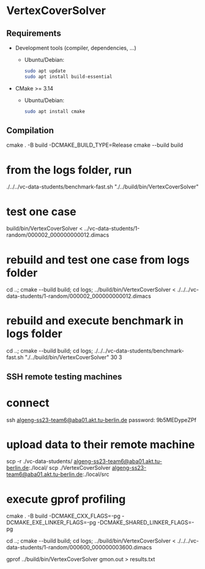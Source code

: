 # VertexCoverSolver

## Requirements

- Development tools (compiler, dependencies, ...)

  - Ubuntu/Debian:
    ```bash
    sudo apt update
    sudo apt install build-essential
    ```

- CMake >= 3.14

  - Ubuntu/Debian:
    ```bash
    sudo apt install cmake
    ```

## Compilation

cmake . -B build -DCMAKE_BUILD_TYPE=Release
cmake --build build

# from the logs folder, run

./../../vc-data-students/benchmark-fast.sh "./../build/bin/VertexCoverSolver"

# test one case

build/bin/VertexCoverSolver < ../vc-data-students/1-random/000002_000000000012.dimacs

# rebuild and test one case from logs folder

cd ..; cmake --build build; cd logs; ../build/bin/VertexCoverSolver < ./../../vc-data-students/1-random/000002_000000000012.dimacs

# rebuild and execute benchmark in logs folder

cd ..; cmake --build build; cd logs; ./../../vc-data-students/benchmark-fast.sh "./../build/bin/VertexCoverSolver" 30 3

## SSH remote testing machines

# connect

ssh algeng-ss23-team6@aba01.akt.tu-berlin.de
password: 9b5MEDypeZPf

# upload data to their remote machine

scp -r ./vc-data-students/ algeng-ss23-team6@aba01.akt.tu-berlin.de:./local/
scp ./VertexCoverSolver algeng-ss23-team6@aba01.akt.tu-berlin.de:./local/src

# execute gprof profiling

cmake . -B build -DCMAKE_CXX_FLAGS=-pg -DCMAKE_EXE_LINKER_FLAGS=-pg -DCMAKE_SHARED_LINKER_FLAGS=-pg

cd ..; cmake --build build; cd logs; ../build/bin/VertexCoverSolver < ./../../vc-data-students/1-random/000600_000000003600.dimacs

gprof ../build/bin/VertexCoverSolver gmon.out > results.txt
